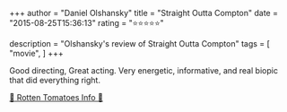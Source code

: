 +++
author = "Daniel Olshansky"
title = "Straight Outta Compton"
date = "2015-08-25T15:36:13"
rating = "⭐⭐⭐⭐⭐"

description = "Olshansky's review of Straight Outta Compton"
tags = [
    "movie",
]
+++


Good directing, Great acting. Very energetic, informative, and real biopic that did everything right.

[🍅 Rotten Tomatoes Info 🍅](https://www.rottentomatoes.com//m/straight_outta_compton)